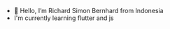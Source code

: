 - 👋 Hello, I’m Richard Simon Bernhard from Indonesia
- I'm currently learning flutter and js

<!---
richardsimonb/richardsimonb is a ✨ special ✨ repository because its `README.md` (this file) appears on your GitHub profile.
You can click the Preview link to take a look at your changes.
--->
